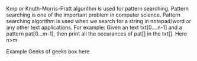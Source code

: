Kmp or Knuth-Morris-Pratt algorithm is used for pattern searching. Pattern searching is one of the important problem in computer science. Pattern searching algorithm is used when we search for a string in notepad/word or any other text applications.
For example: 
Given an text txt[0....n-1] and a pattern pat[0...m-1], then print all the occurances of pat[] in the txt[]. Here n>m

Example
Geeks of geeks box here